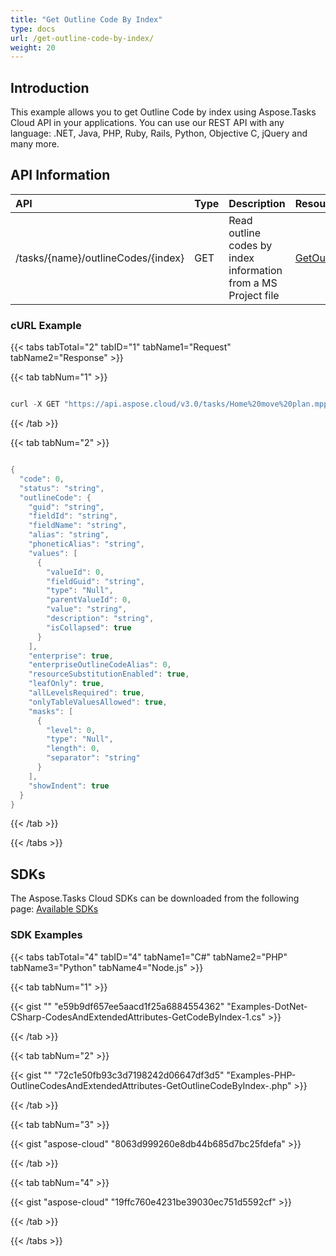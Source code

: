 ```yaml
---
title: "Get Outline Code By Index"
type: docs
url: /get-outline-code-by-index/
weight: 20
---
```


## **Introduction**
This example allows you to get Outline Code by index using Aspose.Tasks Cloud API in your applications. You can use our REST API with any language: .NET, Java, PHP, Ruby, Rails, Python, Objective C, jQuery and many more.
## **API Information**

|**API**|**Type**|**Description**|**Resource Link**|
| :- | :- | :- | :- |
|/tasks/{name}/outlineCodes/{index}|GET|Read outline codes by index information from a MS Project file|[GetOutlineCodeByIndex](https://apireference.aspose.cloud/tasks/#/TasksOutlineCodes/GetOutlineCodeByIndex)|
### **cURL Example**
{{< tabs tabTotal="2" tabID="1" tabName1="Request" tabName2="Response" >}}

{{< tab tabNum="1" >}}

```java

curl -X GET "https://api.aspose.cloud/v3.0/tasks/Home%20move%20plan.mpp/outlineCodes/1" -H "accept: application/json"

```

{{< /tab >}}

{{< tab tabNum="2" >}}

```java

{
  "code": 0,
  "status": "string",
  "outlineCode": {
    "guid": "string",
    "fieldId": "string",
    "fieldName": "string",
    "alias": "string",
    "phoneticAlias": "string",
    "values": [
      {
        "valueId": 0,
        "fieldGuid": "string",
        "type": "Null",
        "parentValueId": 0,
        "value": "string",
        "description": "string",
        "isCollapsed": true
      }
    ],
    "enterprise": true,
    "enterpriseOutlineCodeAlias": 0,
    "resourceSubstitutionEnabled": true,
    "leafOnly": true,
    "allLevelsRequired": true,
    "onlyTableValuesAllowed": true,
    "masks": [
      {
        "level": 0,
        "type": "Null",
        "length": 0,
        "separator": "string"
      }
    ],
    "showIndent": true
  }
}

```

{{< /tab >}}

{{< /tabs >}}
## **SDKs**
The Aspose.Tasks Cloud SDKs can be downloaded from the following page: [Available SDKs](/tasks/available-sdks/)
### **SDK Examples**
{{< tabs tabTotal="4" tabID="4" tabName1="C#" tabName2="PHP" tabName3="Python" tabName4="Node.js" >}}

{{< tab tabNum="1" >}}

{{< gist "" "e59b9df657ee5aacd1f25a6884554362" "Examples-DotNet-CSharp-CodesAndExtendedAttributes-GetCodeByIndex-1.cs" >}}

{{< /tab >}}

{{< tab tabNum="2" >}}

{{< gist "" "72c1e50fb93c3d7198242d06647df3d5" "Examples-PHP-OutlineCodesAndExtendedAttributes-GetOutlineCodeByIndex-.php" >}}

{{< /tab >}}

{{< tab tabNum="3" >}}

{{< gist "aspose-cloud" "8063d999260e8db44b685d7bc25fdefa" >}}

{{< /tab >}}

{{< tab tabNum="4" >}}

{{< gist "aspose-cloud" "19ffc760e4231be39030ec751d5592cf" >}}

{{< /tab >}}

{{< /tabs >}}
